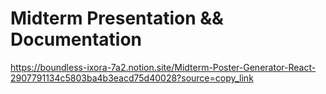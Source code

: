 # Midterm Presentation && Documentation
https://boundless-ixora-7a2.notion.site/Midterm-Poster-Generator-React-2907791134c5803ba4b3eacd75d40028?source=copy_link
